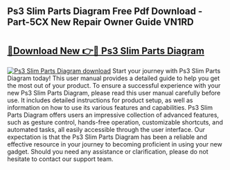 ## Ps3 Slim Parts Diagram Free Pdf Download - Part-5CX New Repair Owner Guide VN1RD

# <h2><a href="http://dfjknyr.blite.top/?on=Ps3+Slim+Parts+Diagram">🔗Download New 👉🔴 Ps3 Slim Parts Diagram</a></h2>

[![Ps3 Slim Parts Diagram download](https://i.imgur.com/lujVjoI.png)](http://dfjknyr.blite.top/?on=Ps3+Slim+Parts+Diagram)
Start your journey with Ps3 Slim Parts Diagram today! This user manual provides a detailed guide to help you get the most out of your product. To ensure a successful experience with your new Ps3 Slim Parts Diagram, please read this user manual carefully before use. It includes detailed instructions for product setup, as well as information on how to use its various features and capabilities. Ps3 Slim Parts Diagram offers users an impressive collection of advanced features, such as gesture control, hands-free operation, customizable shortcuts, and automated tasks, all easily accessible through the user interface. Our expectation is that the Ps3 Slim Parts Diagram has been a reliable and effective resource in your journey to becoming proficient in using your new gadget. Should you need any assistance or clarification, please do not hesitate to contact our support team.

